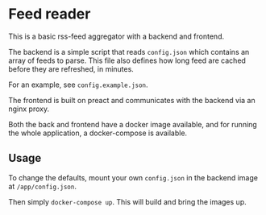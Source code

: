 # Feed reader

This is a basic rss-feed aggregator with a backend and frontend.

The backend is a simple script that reads `config.json` which contains an array of
feeds to parse. This file also defines how long feed are cached before they are refreshed,
in minutes.

For an example, see `config.example.json`.

The frontend is built on preact and communicates with the backend via an nginx proxy.

Both the back and frontend have a docker image available, and for running the whole application, a docker-compose is available.

## Usage

To change the defaults, mount your own `config.json` in the backend image at `/app/config.json`.

Then simply `docker-compose up`. This will build and bring the images up.

